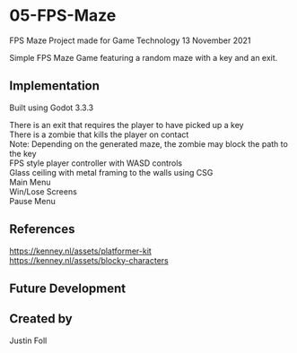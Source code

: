 # 05-FPS-Maze
FPS Maze Project made for Game Technology 13 November 2021

Simple FPS Maze Game featuring a random maze with a key and an exit.

## Implementation
Built using Godot 3.3.3

There is an exit that requires the player to have picked up a key  
There is a zombie that kills the player on contact  
     Note: Depending on the generated maze, the zombie may block the path to the key  
FPS style player controller with WASD controls  
Glass ceiling with metal framing to the walls using CSG  
Main Menu  
Win/Lose Screens  
Pause Menu  

## References

https://kenney.nl/assets/platformer-kit  
https://kenney.nl/assets/blocky-characters  


## Future Development

## Created by
Justin Foll

